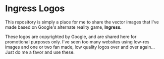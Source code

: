 Ingress Logos
=============

This repository is simply a place for me to share the vector images that I've made based on Google's alternate reality game, __Ingress__.

These logos are copyrighted by Google, and are shared here for promotional purposes only. I've seen too many websites using low-res images and one or two fan made, low quality logos over and over again... Just do me a favor and use these.